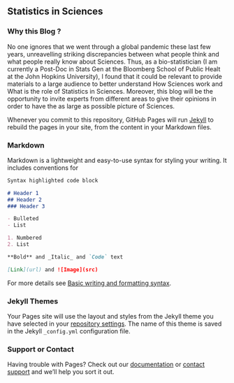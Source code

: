 ## Statistics in Sciences

### Why this Blog ?  

No one ignores that we went through a global pandemic these last few years, unreavelling striking discrepancies between what people think and what people really know about Sciences. Thus, as a bio-statistician (I am currently a Post-Doc in Stats Gen at the Bloomberg School of Public Healt at the John Hopkins University), I found that it could be relevant to provide materials to a large audience to better understand How Sciences work and What is the role of Statistics in Sciences. Moreover, this blog will be the opportunity to invite experts from different areas to give their opinions in order to have the as large as possible picture of Sciences.

Whenever you commit to this repository, GitHub Pages will run [Jekyll](https://jekyllrb.com/) to rebuild the pages in your site, from the content in your Markdown files.

### Markdown

Markdown is a lightweight and easy-to-use syntax for styling your writing. It includes conventions for

```markdown
Syntax highlighted code block

# Header 1
## Header 2
### Header 3

- Bulleted
- List

1. Numbered
2. List

**Bold** and _Italic_ and `Code` text

[Link](url) and ![Image](src)
```

For more details see [Basic writing and formatting syntax](https://docs.github.com/en/github/writing-on-github/getting-started-with-writing-and-formatting-on-github/basic-writing-and-formatting-syntax).

### Jekyll Themes

Your Pages site will use the layout and styles from the Jekyll theme you have selected in your [repository settings](https://github.com/lmangnier/SinS/settings/pages). The name of this theme is saved in the Jekyll `_config.yml` configuration file.

### Support or Contact

Having trouble with Pages? Check out our [documentation](https://docs.github.com/categories/github-pages-basics/) or [contact support](https://support.github.com/contact) and we’ll help you sort it out.
